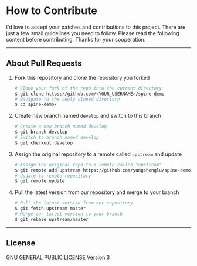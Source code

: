 # How to Contribute

I'd love to accept your patches and contributions to this project. There are just a few small guidelines you need to follow. Please read the following content before contributing. Thanks for your cooperation.

---
## About Pull Requests

1. Fork this repository and clone the repository you forked
    ```bash
    # Clone your fork of the repo into the current directory
    $ git clone https://github.com/<YOUR_USERNAME>/spine-demo
    # Navigate to the newly cloned directory
    $ cd spine-demo/
    ```
2. Create new branch named `develop` and switch to this branch
    ```bash
    # Create a new branch named develop
    $ git branch develop
    # Switch to branch named develop
    $ git checkout develop
    ```
3. Assign the original repository to a remote called `upstream` and update
    ```bash
    # Assign the original repo to a remote called "upstream"
    $ git remote add upstream https://github.com/yungshenglu/spine-demo
    # Update to remote repository
    $ git remote update
    ```
4. Pull the latest version from our repository and merge to your branch
    ```bash
    # Pull the latest version from our repository
    $ git fetch upstream master
    # Merge our latest version to your branch
    $ git rebase upstream/master
    ```

---
## License

[GNU GENERAL PUBLIC LICENSE Version 3](LICENSE)